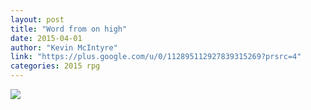 ```yaml
---
layout: post
title: "Word from on high"
date: 2015-04-01
author: "Kevin McIntyre"
link: "https://plus.google.com/u/0/112895112927839315269?prsrc=4"
categories: 2015 rpg
---
```

![]({{site.url}}/2015images/wordfromonhigh.jpg)
